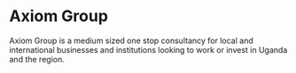# Axiom Group
Axiom Group is a medium sized one stop consultancy for local and international businesses and institutions looking to work or invest in Uganda and the region.
